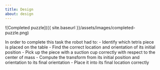 ```yaml
---
title: Design
about: design
---
```


![Completed puzzle]({{ site.baseurl }}/assets/images/completed-puzzle.png)


In order to complete this task the robot had to:
    - Identify which tetris piece is placed on the table
    - Find the correct location and orientation of its initial position
    - Pick up the piece with a suction cup correctly with respect to the center of mass
    - Compute the transform from its initial position and orientation to its final orientation
    - Place it into its final location correctly
